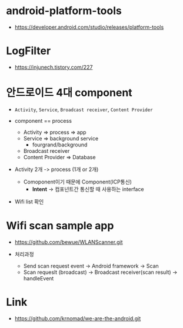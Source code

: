 
# android-platform-tools
- https://developer.android.com/studio/releases/platform-tools

# LogFilter
- https://injunech.tistory.com/227

# 안드로이드 4대 component
- `Activity`, `Service`, `Broadcast receiver`, `Content Provider`
- component == process
    * Activity => process => app
    * Service => background service
        * fourgrand/background
    * Broadcast receiver
    * Content Provider => Database

- Activity 2개 -> process (1개 or 2개)
    - Comoponent이기 때문에 Component(ICP통신)
        - **Intent** -> 컴포넌트간 통신할 때 사용하는 interface

- Wifi list 확인

# Wifi scan sample app
- https://github.com/bewue/WLANScanner.git

- 처리과정
    - Send scan request event -> Android framework -> Scan
    - Scan requeslt (broadcast) -> Broadcast receiver(scan result) -> handleEvent

# Link
- https://github.com/krnomad/we-are-the-android.git